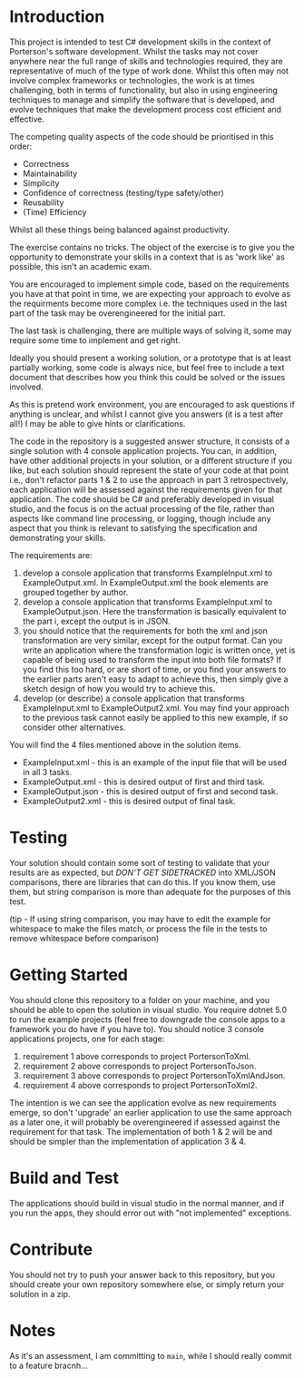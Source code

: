 # Introduction 

This project is intended to test C# development skills in the context of Porterson's software development.
Whilst the tasks may not cover anywhere near the full range of skills and technologies required, they are representative of much of the type of work done.
Whilst this often may not involve complex frameworks or technologies, the work is at times challenging, both in terms of functionality, but also in using engineering techniques to manage and simplify the software that is developed, and evolve techniques that make the development process cost efficient and effective.

The competing quality aspects of the code should be prioritised in this order:

* Correctness
* Maintainability
* Simplicity
* Confidence of correctness (testing/type safety/other)
* Reusability
* (Time) Efficiency

Whilst all these things being balanced against productivity.

The exercise contains no tricks.
The object of the exercise is to give you the opportunity to demonstrate your skills in a context that is as 'work like' as possible, this isn't an academic exam.

You are encouraged to implement simple code, based on the requirements you have at that point in time, we are expecting your approach to evolve as the requirments become more complex i.e. the techniques used in the last part of the task may be overengineered for the initial part.

The last task is challenging, there are multiple ways of solving it, some may require some time to implement and get right.

Ideally you should present a working solution, or a prototype that is at least partially working, some code is always nice, but feel free to include a text document that describes how you think this could be solved or the issues involved.

As this is pretend work environment, you are encouraged to ask questions if anything is unclear, and whilst I cannot give you answers (it is a test after all!) I may be able to give hints or clarifications.

The code in the repository is a suggested answer structure, it consists of a single solution with 4 console application projects. 
You can, in addition, have other additional projects in your solution, or a different structure if you like, but each solution should represent the state of your code at that point i.e., don't refactor parts 1 & 2 to use the approach in part 3 retrospectively, each application will be assessed against the requirements given for that application.
The code should be C# and preferably developed in visual studio, and the focus is on the actual processing of the file, rather than aspects like command line processing, or logging, though include any aspect that you think is relevant to satisfying the specification and demonstrating your skills.

The requirements are:
1. develop a console application that transforms ExampleInput.xml to ExampleOutput.xml. In ExampleOutput.xml the book elements are grouped together by author.
1. develop a console application that transforms ExampleInput.xml to ExampleOutput.json.
Here the transformation is basically equivalent to the part i, except the output is in JSON.
1. you should notice that the requirements for both the xml and json transformation are very similar, except for the output format.
Can you write an application where the transformation logic is written once, yet is capable of being used to transform the input into both file formats? 
If you find this too hard, or are short of time, or you find your answers to the earlier parts aren't easy to adapt to achieve this, then simply give a sketch design of how you would try to achieve this.
1. develop (or describe) a console application that transforms ExampleInput.xml to ExampleOutput2.xml. You may find your approach to the previous task cannot easily be applied to this new example, if so consider other alternatives.

You will find the 4 files mentioned above in the solution items.
* ExampleInput.xml - this is an example of the input file that will be used in all 3 tasks.
* ExampleOutput.xml - this is desired output of first and third task.
* ExampleOutput.json - this is desired output of first and second task.
* ExampleOutput2.xml - this is desired output of final task.

# Testing

Your solution should contain some sort of testing to validate that your results are as expected, but *DON'T GET SIDETRACKED* into XML/JSON comparisons, there are libraries that can do this. If you know them, use them, but string comparison is more than adequate for the purposes of this test.

(tip - If using string comparison, you may have to edit the example for whitespace to make the files match, or process the file in the tests to remove whitespace before comparison)

# Getting Started

You should clone this repository to a folder on your machine, and you should be able to open the solution in visual studio.
You require dotnet 5.0 to run the example projects (feel free to downgrade the console apps to a framework you do have if you have to).
You should notice 3 console applications projects, one for each stage:

1. requirement 1 above corresponds to project PortersonToXml.
1. requirement 2 above corresponds to project PortersonToJson.
1. requirement 3 above corresponds to project PortersonToXmlAndJson.
1. requirement 4 above corresponds to project PortersonToXml2.

The intention is we can see the application evolve as new requirements emerge, so don't 'upgrade' an earlier application to use the same approach as a later one, it will probably be overengineered if assessed against the requirement for that task.
The implementation of both 1 & 2 will be and should be simpler than the implementation of application 3 & 4.

# Build and Test

The applications should build in visual studio in the normal manner, and if you run the apps, they should error out with "not implemented" exceptions.

# Contribute

You should not try to push your answer back to this repository, but you should create your own repository somewhere else, or simply return your solution in a zip.

# Notes

As it's an assessment, I am committing to `main`, while I should really commit to a feature bracnh...
